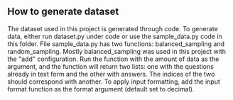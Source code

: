 ## How to generate dataset

The dataset used in this project is generated through code. To generate data, either run dataset.py under code or use the sample_data.py code in this folder. File sample_data.py has two functions: balanced_sampling and random_sampling. Mostly balanced_sampling was used in this project with the "add" configuration. Run the function with the amount of data as the argument, and the function will return two lists: one with the questions already in text form and the other with answers. The indices of the two should correspond with another. To apply input formatting, add the input format function as the format argument (default set to decimal).
